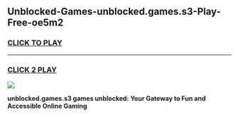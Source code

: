 
## Unblocked-Games-unblocked.games.s3-Play-Free-oe5m2
<h3>
<a href="https://premium76.site?title=unblocked.games.s3&ref=15A">CLICK TO PLAY</a></h3>
<hr>

<h3>
<a href="https://premium76.site?title=unblocked.games.s3&ref=15A">CLICK 2 PLAY</a>
  
</h3>

<a href="https://premium76.site?title=unblocked.games.s3&ref=15A"><img src="https://clearcache.store/games.png"></a>


**unblocked.games.s3 games unblocked: Your Gateway to Fun and Accessible Online Gaming**
